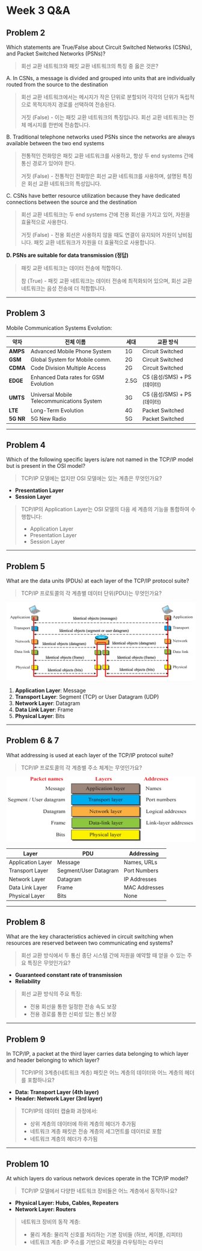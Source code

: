# Week 3 Q&A

## Problem 2

Which statements are True/False about Circuit Switched Networks (CSNs), and Packet Switched Networks (PSNs)?

> 회선 교환 네트워크와 패킷 교환 네트워크의 특징 중 옳은 것은?

A. In CSNs, a message is divided and grouped into units that are individually routed from the source to the destination

> 회선 교환 네트워크에서는 메시지가 작은 단위로 분할되어 각각의 단위가 독립적으로 목적지까지 경로를 선택하여 전송된다.
>
> 거짓 (False) - 이는 패킷 교환 네트워크의 특징입니다. 회선 교환 네트워크는 전체 메시지를 한번에 전송합니다.

B. Traditional telephone networks used PSNs since the networks are always available between the two end systems

> 전통적인 전화망은 패킷 교환 네트워크를 사용하고, 항상 두 end systems 간에 통신 경로가 있어야 한다.
>
> 거짓 (False) - 전통적인 전화망은 회선 교환 네트워크를 사용하며, 설명된 특징은 회선 교환 네트워크의 특성입니다.

C. CSNs have better resource utilization because they have dedicated connections between the source and the destination

> 회선 교환 네트워크는 두 end systems 간에 전용 회선을 가지고 있어, 자원을 효율적으로 사용한다.
>
> 거짓 (False) - 전용 회선은 사용하지 않을 때도 연결이 유지되어 자원이 낭비됩니다. 패킷 교환 네트워크가 자원을 더 효율적으로 사용합니다.

**D. PSNs are suitable for data transmission (정답)**

> 패킷 교환 네트워크는 데이터 전송에 적합하다.
>
> 참 (True) - 패킷 교환 네트워크는 데이터 전송에 최적화되어 있으며, 회선 교환 네트워크는 음성 전송에 더 적합합니다.

---

## Problem 3

Mobile Communication Systems Evolution:

| **약자**  | **전체 이름**                              | **세대** | **교환 방식**               |
| --------- | ------------------------------------------ | -------- | --------------------------- |
| **AMPS**  | Advanced Mobile Phone System               | 1G       | Circuit Switched            |
| **GSM**   | Global System for Mobile comm.             | 2G       | Circuit Switched            |
| **CDMA**  | Code Division Multiple Access              | 2G       | Circuit Switched            |
| **EDGE**  | Enhanced Data rates for GSM Evolution      | 2.5G     | CS (음성/SMS) + PS (데이터) |
| **UMTS**  | Universal Mobile Telecommunications System | 3G       | CS (음성/SMS) + PS (데이터) |
| **LTE**   | Long-Term Evolution                        | 4G       | Packet Switched             |
| **5G NR** | 5G New Radio                               | 5G       | Packet Switched             |

---

## Problem 4

Which of the following specific layers is/are not named in the TCP/IP model but is present in the OSI model?

> TCP/IP 모델에는 없지만 OSI 모델에는 있는 계층은 무엇인가요?

- **Presentation Layer**
- **Session Layer**

> TCP/IP의 Application Layer는 OSI 모델의 다음 세 계층의 기능을 통합하여 수행합니다:
>
> - Application Layer
> - Presentation Layer
> - Session Layer

---

## Problem 5

What are the data units (PDUs) at each layer of the TCP/IP protocol suite?

> TCP/IP 프로토콜의 각 계층별 데이터 단위(PDU)는 무엇인가요?

![TCP/IP protocol suite](../screenshots/1.2.5.png)

1. **Application Layer**: Message
2. **Transport Layer**: Segment (TCP) or User Datagram (UDP)
3. **Network Layer**: Datagram
4. **Data Link Layer**: Frame
5. **Physical Layer**: Bits

---

## Problem 6 & 7

What addressing is used at each layer of the TCP/IP protocol suite?

> TCP/IP 프로토콜의 각 계층별 주소 체계는 무엇인가요?

![packet names and addresses ordering](../screenshots/1.2.6.png)

| **Layer**         | **PDU**               | **Addressing** |
| ----------------- | --------------------- | -------------- |
| Application Layer | Message               | Names, URLs    |
| Transport Layer   | Segment/User Datagram | Port Numbers   |
| Network Layer     | Datagram              | IP Addresses   |
| Data Link Layer   | Frame                 | MAC Addresses  |
| Physical Layer    | Bits                  | None           |

---

## Problem 8

What are the key characteristics achieved in circuit switching when resources are reserved between two communicating end systems?

> 회선 교환 방식에서 두 통신 종단 시스템 간에 자원을 예약할 때 얻을 수 있는 주요 특징은 무엇인가요?

- **Guaranteed constant rate of transmission**
- **Reliability**

> 회선 교환 방식의 주요 특징:
>
> - 전용 회선을 통한 일정한 전송 속도 보장
> - 전용 경로를 통한 신뢰성 있는 통신 보장

---

## Problem 9

In TCP/IP, a packet at the third layer carries data belonging to which layer and header belonging to which layer?

> TCP/IP의 3계층(네트워크 계층) 패킷은 어느 계층의 데이터와 어느 계층의 헤더를 포함하나요?

- **Data: Transport Layer (4th layer)**
- **Header: Network Layer (3rd layer)**

> TCP/IP의 데이터 캡슐화 과정에서:
>
> - 상위 계층의 데이터에 하위 계층의 헤더가 추가됨
> - 네트워크 계층 패킷은 전송 계층의 세그먼트를 데이터로 포함
> - 네트워크 계층의 헤더가 추가됨

---

## Problem 10

At which layers do various network devices operate in the TCP/IP model?

> TCP/IP 모델에서 다양한 네트워크 장비들은 어느 계층에서 동작하나요?

- **Physical Layer: Hubs, Cables, Repeaters**
- **Network Layer: Routers**

> 네트워크 장비의 동작 계층:
>
> - 물리 계층: 물리적 신호를 처리하는 기본 장비들 (허브, 케이블, 리피터)
> - 네트워크 계층: IP 주소를 기반으로 패킷을 라우팅하는 라우터
